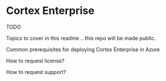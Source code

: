 # Cortex Enterprise

TODO

Topics to cover in this readme .. this repo will be made public.

Common prerequisites for deploying Cortex Enterprise in Azure

How to request license?

How to request support?

